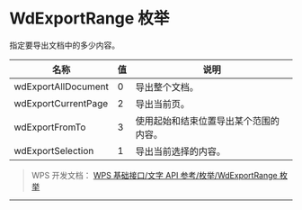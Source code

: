 # WdExportRange 枚举

指定要导出文档中的多少内容。

| 名称                | 值  | 说明                                   |
|---------------------|-----|----------------------------------------|
| wdExportAllDocument | 0   | 导出整个文档。                         |
| wdExportCurrentPage | 2   | 导出当前页。                           |
| wdExportFromTo      | 3   | 使用起始和结束位置导出某个范围的内容。 |
| wdExportSelection   | 1   | 导出当前选择的内容。                   |

> WPS 开发文档： [WPS 基础接口/文字 API 参考/枚举/WdExportRange 枚举](https://qn.cache.wpscdn.cn/encs/doc/office_v19/topics/WPS%20%E5%9F%BA%E7%A1%80%E6%8E%A5%E5%8F%A3/%E6%96%87%E5%AD%97%20API%20%E5%8F%82%E8%80%83/%E6%9E%9A%E4%B8%BE/WdExportRange%20%E6%9E%9A%E4%B8%BE.html)

------------------------------------------------------------------------
